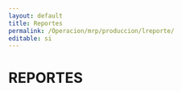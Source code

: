 ```yaml
---
layout: default
title: Reportes
permalink: /Operacion/mrp/produccion/lreporte/
editable: si
---
```


# REPORTES

